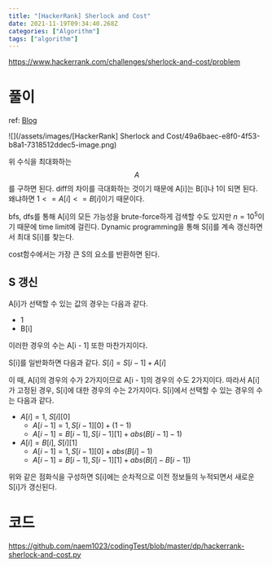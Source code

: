 ```yaml
---
title: "[HackerRank] Sherlock and Cost"
date: 2021-11-19T09:34:40.268Z
categories: ["Algorithm"]
tags: ["algorithm"]
---
```

https://www.hackerrank.com/challenges/sherlock-and-cost/problem

# 풀이
ref: [Blog](http://mrkimkim.com/study/coding_interview/%EC%BD%94%EB%94%A9-%EC%9D%B8%ED%84%B0%EB%B7%B0hackerrank-sherlock-and-cost/)

![](/assets/images/[HackerRank] Sherlock and Cost/49a6baec-e8f0-4f53-b8a1-7318512ddec5-image.png)

위 수식을 최대화하는 $$A$$를 구하면 된다. diff의 차이를 극대화하는 것이기 때문에 A[i]는 B[i]나 1이 되면 된다. 왜냐하면 $1 <= A[i] <= B[i]$이기 때문이다. 

bfs, dfs를 통해 A[i]의 모든 가능성을 brute-force하게 검색할 수도 있지만 $n = 10^5$이기 때문에 time limit에 걸린다. Dynamic programming을 통해 S[i]를 계속 갱신하면서 최대 S[i]를 찾는다.

cost함수에서는 가장 큰 S의 요소를 반환하면 된다.

## S 갱신
A[i]가 선택할 수 있는 값의 경우는 다음과 같다.
- 1
- B[i]

이러한 경우의 수는 A[i - 1] 또한 마찬가지이다. 

S[i]를 일반화하면 다음과 같다.
$S[i] = S[i - 1] + A[i]$

이 때, A[i]의 경우의 수가 2가지이므로 A[i - 1]의 경우의 수도 2가지이다. 따라서 A[i]가 고정된 경우, S[i]에 대한 경우의 수는 2가지이다.
S[i]에서 선택할 수 있는 경우의 수는 다음과 같다.

- $A[i] = 1$, $S[i][0]$
  - $A[i - 1] = 1, S[i - 1][0] + (1 - 1)$
  - $A[i - 1] = B[i - 1], S[i - 1][1] + abs(B[i - 1] - 1)$
- $A[i] = B[i]$, $S[i][1]$
  - $A[i - 1] = 1, S[i - 1][0] + abs(B[i] - 1)$
  - $A[i - 1] = B[i - 1], S[i - 1][1] + abs(B[i] - B[i - 1])$
  
위와 같은 점화식을 구성하면 S[i]에는 순차적으로 이전 정보들의 누적되면서 새로운 S[i]가 갱신된다.
# 코드
https://github.com/naem1023/codingTest/blob/master/dp/hackerrank-sherlock-and-cost.py
